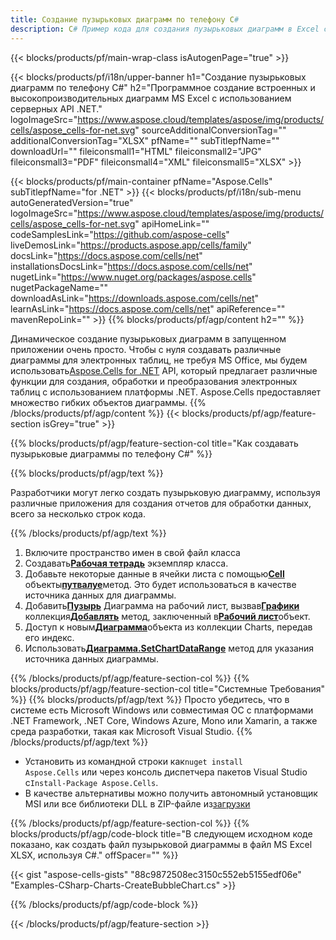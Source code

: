 ```yaml
---
title: Создание пузырьковых диаграмм по телефону C#
description: C# Пример кода для создания пузырьковых диаграмм в Excel с использованием библиотеки .NET. Используйте этот код для создания диаграммы {chart} в MS Excel в VB.NET, Asp.NET или любом приложении на основе .NET.
---
```

{{< blocks/products/pf/main-wrap-class isAutogenPage="true" >}}

{{< blocks/products/pf/i18n/upper-banner h1="Создание пузырьковых диаграмм по телефону C#" h2="Программное создание встроенных и высокопроизводительных диаграмм MS Excel с использованием серверных API .NET." logoImageSrc="https://www.aspose.cloud/templates/aspose/img/products/cells/aspose_cells-for-net.svg" sourceAdditionalConversionTag="" additionalConversionTag="XLSX" pfName="" subTitlepfName="" downloadUrl="" fileiconsmall1="HTML" fileiconsmall2="JPG" fileiconsmall3="PDF" fileiconsmall4="XML" fileiconsmall5="XLSX" >}}

{{< blocks/products/pf/main-container pfName="Aspose.Cells" subTitlepfName="for .NET" >}}
{{< blocks/products/pf/i18n/sub-menu autoGeneratedVersion="true" logoImageSrc="https://www.aspose.cloud/templates/aspose/img/products/cells/aspose_cells-for-net.svg" apiHomeLink="" codeSamplesLink="https://github.com/aspose-cells" liveDemosLink="https://products.aspose.app/cells/family" docsLink="https://docs.aspose.com/cells/net" installationsDocsLink="https://docs.aspose.com/cells/net" nugetLink="https://www.nuget.org/packages/aspose.cells" nugetPackageName="" downloadAsLink="https://downloads.aspose.com/cells/net" learnAsLink="https://docs.aspose.com/cells/net" apiReference="" mavenRepoLink="" >}}
{{% blocks/products/pf/agp/content h2="" %}}

Динамическое создание пузырьковых диаграмм в запущенном приложении очень просто. Чтобы с нуля создавать различные диаграммы для электронных таблиц, не требуя MS Office, мы будем использовать[Aspose.Cells for .NET](https://products.aspose.com/cells/net) API, который предлагает различные функции для создания, обработки и преобразования электронных таблиц с использованием платформы .NET. Aspose.Cells предоставляет множество гибких объектов диаграммы.
{{% /blocks/products/pf/agp/content %}}
{{< blocks/products/pf/agp/feature-section isGrey="true" >}}

{{% blocks/products/pf/agp/feature-section-col title="Как создавать пузырьковые диаграммы по телефону C#" %}}

{{% blocks/products/pf/agp/text %}}

Разработчики могут легко создать пузырьковую диаграмму, используя различные приложения для создания отчетов для обработки данных, всего за несколько строк кода.

{{% /blocks/products/pf/agp/text %}}

1. Включите пространство имен в свой файл класса
1.  Создавать[**Рабочая тетрадь**](https://reference.aspose.com/cells/net/aspose.cells/workbook) экземпляр класса.
1.  Добавьте некоторые данные в ячейки листа с помощью[**Cell**](https://reference.aspose.com/cells/net/aspose.cells/cell) объекты[**путвалуе**](https://reference.aspose.com/cells/net/aspose.cells/cell/methods/putvalue/index)метод.
Это будет использоваться в качестве источника данных для диаграммы.
1.  Добавить[**Пузырь**](https://reference.aspose.com/cells/net/aspose.cells.charts/charttype) Диаграмма на рабочий лист, вызвав[**Графики**](https://reference.aspose.com/cells/net/aspose.cells.charts/chartcollection) коллекция[**Добавлять**](https://reference.aspose.com/cells/net/aspose.cells.charts/chartcollection/methods/add) метод, заключенный в[**Рабочий лист**](https://reference.aspose.com/cells/net/aspose.cells/worksheet)объект.
1.  Доступ к новым[**Диаграмма**](https://reference.aspose.com/cells/net/aspose.cells.charts/chart)объекта из коллекции Charts, передав его индекс.
1.  Использовать[**Диаграмма.SetChartDataRange**](https://https://reference.aspose.com/cells/net/aspose.cells.charts/chart/methods/setchartdatarange) метод для указания источника данных диаграммы.

{{% /blocks/products/pf/agp/feature-section-col %}}
{{% blocks/products/pf/agp/feature-section-col title="Системные Требования" %}}
{{% blocks/products/pf/agp/text %}}
Просто убедитесь, что в системе есть Microsoft Windows или совместимая ОС с платформами .NET Framework, .NET Core, Windows Azure, Mono или Xamarin, а также среда разработки, такая как Microsoft Visual Studio.
{{% /blocks/products/pf/agp/text %}}
-  Установить из командной строки как<code>nuget install Aspose.Cells</code> или через консоль диспетчера пакетов Visual Studio с<code>Install-Package Aspose.Cells</code>.
-  В качестве альтернативы можно получить автономный установщик MSI или все библиотеки DLL в ZIP-файле из<a href="https://downloads.aspose.com/cells/net">загрузки</a>

{{% /blocks/products/pf/agp/feature-section-col %}}
{{% blocks/products/pf/agp/code-block title="В следующем исходном коде показано, как создать файл пузырьковой диаграммы в файл MS Excel XLSX, используя C#." offSpacer="" %}}

{{< gist "aspose-cells-gists" "88c9872508ec3150c552eb5155edf06e" "Examples-CSharp-Charts-CreateBubbleChart.cs" >}}

{{% /blocks/products/pf/agp/code-block %}}

{{< /blocks/products/pf/agp/feature-section >}}

<!-- aboutfile Starts -->
